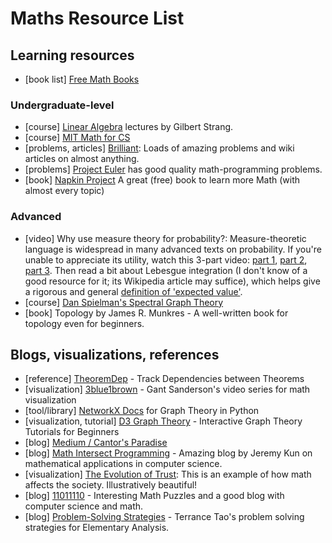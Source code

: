 # Maths Resource List

## Learning resources

- \[book list\] [Free Math Books](https://medium.com/free-stuff/free-math-books-a83aff081d89)

### Undergraduate-level

- \[course\] [Linear Algebra](https://ocw.mit.edu/courses/mathematics/18-06-linear-algebra-spring-2010/) lectures by Gilbert Strang.
- \[course\] [MIT Math for CS](https://ocw.mit.edu/courses/electrical-engineering-and-computer-science/6-042j-mathematics-for-computer-science-fall-2010/index.htm)
- \[problems, articles\] [Brilliant](https://www.brilliant.org): Loads of amazing problems and wiki articles on almost anything.
- \[problems\] [Project Euler](https://projecteuler.net/) has good quality math-programming problems.
- \[book\] [Napkin Project](https://web.evanchen.cc/napkin.html) A great (free) book to learn more Math (with almost every topic)

### Advanced

- \[video\] Why use measure theory for probability?:
Measure-theoretic language is widespread in many advanced texts on probability.
If you're unable to appreciate its utility, watch this 3-part video:
[part 1](https://www.youtube.com/watch?v=RjPXfUT7Odo),
[part 2](https://www.youtube.com/watch?v=Q9KOeP-nrYQ),
[part 3](https://www.youtube.com/watch?v=rAYA2Mu51bw).
Then read a bit about Lebesgue integration
(I don't know of a good resource for it; its Wikipedia article may suffice),
which helps give a rigorous and general
[definition of 'expected value'](https://en.wikipedia.org/wiki/Expected_value#General_case).
- \[course\] [Dan Spielman's Spectral Graph Theory](http://www.cs.yale.edu/homes/spielman/)
- \[book\] Topology by James R. Munkres - A well-written book for topology even for beginners.

## Blogs, visualizations, references

- \[reference\] [TheoremDep](https://sharmaeklavya2.github.io/theoremdep/) - Track Dependencies between Theorems
- \[visualization\] [3blue1brown](https://www.youtube.com/channel/UCYO_jab_esuFRV4b17AJtAw) - Gant Sanderson's video series for math visualization
- \[tool/library\] [NetworkX Docs](https://networkx.github.io/documentation/stable/tutorial.html) for Graph Theory in Python
- \[visualization, tutorial\] [D3 Graph Theory](https://d3gt.com/index.html) - Interactive Graph Theory Tutorials for Beginners
- \[blog\] [Medium / Cantor's Paradise](https://medium.com/cantors-paradise)
- \[blog\] [Math Intersect Programming](https://jeremykun.com/main-content/) - Amazing blog by Jeremy Kun on mathematical applications in computer science.
- \[visualization\] [The Evolution of Trust](https://ncase.me/trust/): This is an example of how math affects the society. Illustratively beautiful!
- \[blog\] [11011110](https://11011110.github.io) - Interesting Math Puzzles and a good blog with computer science and math.
- \[blog\] [Problem-Solving Strategies](https://terrytao.wordpress.com/2010/10/21/245a-problem-solving-strategies/) - Terrance Tao's problem solving strategies for Elementary Analysis.
